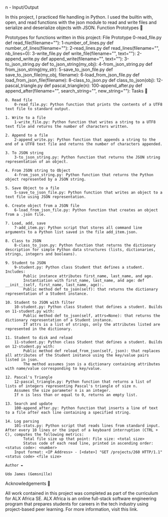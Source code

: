 
n - Input/Output

In this project, I practiced file handling in Python. I used the builtin with, open, and read functions with the json module to read and write files and serialize and deserialize objects with JSON.
Function Prototypes 💾

Prototypes for functions written in this project:
File 	Prototype
0-read_file.py 	def read_file(filename=""):
1-number_of_lines.py 	def number_of_lines(filename=""):
2-read_lines.py 	def read_lines(filename="", nb_lines=0):
3-write_file.py 	def write_file(filename="", text=""):
2-append_write.py 	def append_write(filename="", text=""):
3-to_json_string.py 	def to_json_string(my_obj):
4-from_json_string.py 	def from_json_string(my_str):
5-save_to_json_file.py 	def save_to_json_file(my_obj, filename):
6-load_from_json_file.py 	def load_from_json_file(filename):
8-class_to_json.py 	def class_to_json(obj):
12-pascal_triangle.py 	def pascal_triangle(n):
100-append_after.py 	def append_after(filename="", search_string="", new_string=""):
Tasks 📃

    0. Read file
        0-read_file.py: Python function that prints the contents of a UTF8 text file to standard output.

    1. Write to a file
        1-write_file.py: Python function that writes a string to a UTF8 text file and returns the number of characters written.

    2. Append to a file
        2-append_write.py: Python function that appends a string to the end of a UTF8 text file and returns the number of characters appended.

    3. To JSON string
        3-to_json_string.py: Python function that returns the JSON string representation of an object.

    4. From JSON string to Object
        4-from_json_string.py: Python function that returns the Python object represented by a JSON string.

    5. Save Object to a file
        5-save_to_json_file.py: Python function that writes an object to a text file using JSON representation.

    6. Create object from a JSON file
        6-load_from_json_file.py: Python function that creates an object from a .json file.

    7. Load, add, save
        7-add_item.py: Python script that stores all command line arguments to a Python list saved in the file add_item.json.

    8. Class to JSON
        8-class_to_json.py: Python function that returns the dictionary description for simple Python data structures (lists, dictionaries, strings, integers and booleans).

    9. Student to JSON
        9-student.py: Python class Student that defines a student. Includes:
            Public instance attributes first_name, last_name, and age.
            Instantiation with first_name, last_name, and age: def __init__(self, first_name, last_name, age):.
            Public method def to_json(self): that returns the dictionary representation of a Student instance.

    10. Student to JSON with filter
        10-student.py: Python class Student that defines a student. Builds on 11-student.py with:
            Public method def to_json(self, attrs=None): that returns the dictionary representation of a Student instance.
            If attrs is a list of strings, only the attributes listed are represented in the dictionary.

    11. Student to disk and reload
        11-student.py: Python class Student that defines a student. Builds on 12-student.py with:
            Public method def reload_from_json(self, json): that replaces all attributes of the Student instance using the key/value pairs listed in json.
            The method assumes json is a dictionary containing attributes with name/value corresponding to key/value.

    12. Pascal's Triangle
        12-pascal_triangle.py: Python function that returns a list of lists of integers representing Pascal's triangle of size n.
        Assumes the size parameter n is an integer.
        If n is less than or equal to 0, returns an empty list.

    13. Search and update
        100-append_after.py: Python function that inserts a line of text to a file after each line containing a specified string.

    14. Log parsing
        101-stats.py: Python script that reads lines from standard input. After every 10 lines or the input of a keyboard interruption (CTRL + C), computes the following metrics:
            Total file size up that point: File size: <total size>
            Status code of each read line, printed in ascending order: <status code>: <number>
        Input format: <IP Address> - [<date>] "GET /projects/260 HTTP/1.1" <status code> <file size>

    Author ✒️

    Udo James (Gemsnille)

Acknowledgements 🙏

All work contained in this project was completed as part of the curriculum for ALX Africa SE. ALX Africa is an online full-stack software engineering program that prepares students for careers in the tech industry using project-based peer learning. For more information, visit this link.
